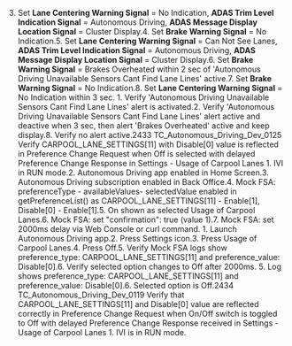 3. Set **Lane Centering Warning Signal** = No Indication, **ADAS Trim Level Indication Signal** = Autonomous Driving, **ADAS Message Display Location Signal** = Cluster Display.4. Set **Brake Warning Signal** = No Indication.5. Set **Lane Centering Warning Signal** = Can Not See Lanes, **ADAS Trim Level Indication Signal** = Autonomous Driving, **ADAS Message Display Location Signal** = Cluster Display.6. Set **Brake Warning Signal** = Brakes Overheated within 2 sec of 'Autonomous Driving Unavailable Sensors Cant Find Lane Lines' active.7. Set **Brake Warning Signal** = No Indication.8. Set **Lane Centering Warning Signal** = No Indication within 3 sec. 1. Verify 'Autonomous Driving Unavailable Sensors Cant Find Lane Lines' alert is activated.2. Verify 'Autonomous Driving Unavailable Sensors Cant Find Lane Lines' alert active and deactive when 3 sec, then alert 'Brakes Overheated' active and keep display.8. Verify no alert active.2433 TC_Autonomous_Driving_Dev_0125 Verify CARPOOL_LANE_SETTINGS[11] with Disable[0] value is reflected in Preference Change Request when Off is selected with delayed Preference Change Response in Settings - Usage of Carpool Lanes 1. IVI in RUN mode.2. Autonomous Driving app enabled in Home Screen.3. Autonomous Driving subscription enabled in Back Office.4. Mock FSA: preferenceType - availableValues- selectedValue enabled in getPreferenceList() as CARPOOL_LANE_SETTINGS[11] - Enable[1], Disable[0] - Enable[1].5. On shown as selected Usage of Carpool Lanes.6. Mock FSA: set "confirmation": true (value 1).7. Mock FSA: set 2000ms delay via Web Console or curl command. 1. Launch Autonomous Driving app.2. Press Settings icon.3. Press Usage of Carpool Lanes.4. Press Off.5. Verify Mock FSA logs show preference_type: CARPOOL_LANE_SETTINGS[11] and preference_value: Disable[0].6. Verify selected option changes to Off after 2000ms. 5. Log shows preference_type: CARPOOL_LANE_SETTINGS[11] and preference_value: Disable[0].6. Selected option is Off.2434 TC_Autonomous_Driving_Dev_0119 Verify that CARPOOL_LANE_SETTINGS[11] and Disable[0] value are reflected correctly in Preference Change Request when On/Off switch is toggled to Off with delayed Preference Change Response received in Settings - Usage of Carpool Lanes 1. IVI is in RUN mode.